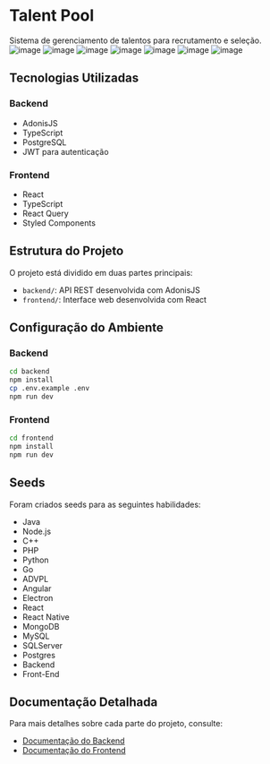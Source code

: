 # Talent Pool

Sistema de gerenciamento de talentos para recrutamento e seleção.
![image](https://github.com/user-attachments/assets/435884d0-b869-43fe-92ac-b9e66ce04ee4)
![image](https://github.com/user-attachments/assets/7b7d0e5a-2eb5-4b10-af9f-7669b0fe6584)
![image](https://github.com/user-attachments/assets/bf8bdfee-1e63-4f89-ad28-e943ff7a6542)
![image](https://github.com/user-attachments/assets/6d1f911a-ab27-41b8-a1e0-b7e8e31112c7)
![image](https://github.com/user-attachments/assets/9b024878-4ddb-46e9-b201-62994a70bbe8)
![image](https://github.com/user-attachments/assets/f88985d2-4dfb-4d3e-8bbe-06ccddc04e30)
![image](https://github.com/user-attachments/assets/46e0e576-02ec-4bb2-9871-e79280aeb242)

## Tecnologias Utilizadas

### Backend
- AdonisJS
- TypeScript
- PostgreSQL
- JWT para autenticação

### Frontend
- React
- TypeScript
- React Query
- Styled Components

## Estrutura do Projeto

O projeto está dividido em duas partes principais:

- `backend/`: API REST desenvolvida com AdonisJS
- `frontend/`: Interface web desenvolvida com React

## Configuração do Ambiente

### Backend
```bash
cd backend
npm install
cp .env.example .env
npm run dev
```

### Frontend
```bash
cd frontend
npm install
npm run dev
```

## Seeds

Foram criados seeds para as seguintes habilidades:
- Java
- Node.js
- C++
- PHP
- Python
- Go
- ADVPL
- Angular
- Electron
- React
- React Native
- MongoDB
- MySQL
- SQLServer
- Postgres
- Backend
- Front-End

## Documentação Detalhada

Para mais detalhes sobre cada parte do projeto, consulte:
- [Documentação do Backend](backend/README.md)
- [Documentação do Frontend](frontend/README.md)
